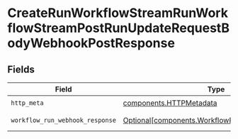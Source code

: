 # CreateRunWorkflowStreamRunWorkflowStreamPostRunUpdateRequestBodyWebhookPostResponse


## Fields

| Field                                                                                                    | Type                                                                                                     | Required                                                                                                 | Description                                                                                              |
| -------------------------------------------------------------------------------------------------------- | -------------------------------------------------------------------------------------------------------- | -------------------------------------------------------------------------------------------------------- | -------------------------------------------------------------------------------------------------------- |
| `http_meta`                                                                                              | [components.HTTPMetadata](../../models/components/httpmetadata.md)                                       | :heavy_check_mark:                                                                                       | N/A                                                                                                      |
| `workflow_run_webhook_response`                                                                          | [Optional[components.WorkflowRunWebhookResponse]](../../models/components/workflowrunwebhookresponse.md) | :heavy_minus_sign:                                                                                       | Successful Response                                                                                      |